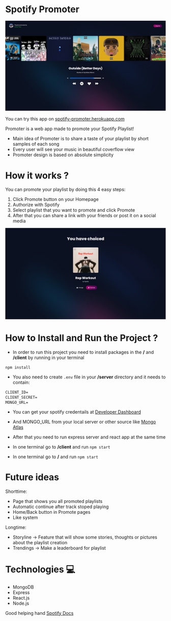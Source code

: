 # Spotify Promoter 

<img src="/docs/preview.jpg" alt="App preview" />

You can try this app on [spotify-promoter.herokuapp.com](https://spotify-promoter.herokuapp.com/)

Promoter is a web app made to promote your Spotify Playlist!
- Main idea of Promoter is to share a taste of your playlist by short samples of each song
- Every user will see your music in beautiful coverflow view
- Promoter design is based on absolute simplicity

# How it works ?

You can promote your playlist by doing this 4 easy steps:

1. Click Promote button on your Homepage
2. Authorize with Spotify
3. Select playlist that you want to promote and click Promote
4. After that you can share a link with your friends or post it on a social media

<img src="/docs/share.jpg" alt="Share preview" />

# How to Install and Run the Project ? 

- In order to run this project you need to install packages in the **/** and **/client** by running in your terminal

```
npm install
```
- You also need to create ``` .env ``` file in your **/server** directory and it needs to contain:
```
CLIENT_ID=
CLIENT_SECRET=
MONGO_URL=
```
- You can get your spotify credentails at [Developer Dashboard](https://developer.spotify.com/dashboard/login)
- And MONGO_URL from your local server or other source like [Mongo Atlas](https://www.mongodb.com/cloud/atlas/lp/try2?utm_source=google&utm_campaign=gs_footprint_row_search_core_brand_atlas_desktop&utm_term=mongodb%20atlas%20online&utm_medium=cpc_paid_search&utm_ad=e&utm_ad_campaign_id=12212624584&adgroup=115749713503&gclid=Cj0KCQiAi9mPBhCJARIsAHchl1zcFE_ptplvfP4PaSULExsIWtIYgllK55dGYfyQ4MmsPx_rpUaG-A8aAkuIEALw_wcB)

- After that you need to run express server and react app at the same time 
- In one terminal go to **/client** and run ``` npm start ```
- In one terminal go to **/** and run ``` npm start ```

# Future ideas
Shorttime:
* Page that shows you all promoted playlists
* Automatic continue after track stoped playing
* Home/Back button in Promote pages
* Like system

Longtime:
* Storyline -> Feature that will show some stories, thoughts or pictures about the playlist creation
* Trendings -> Make a leaderboard for playlist

# Technologies 💻
- MongoDB
- Express
- React.js
- Node.js

Good helping hand [Spotify Docs](https://developer.spotify.com/)
